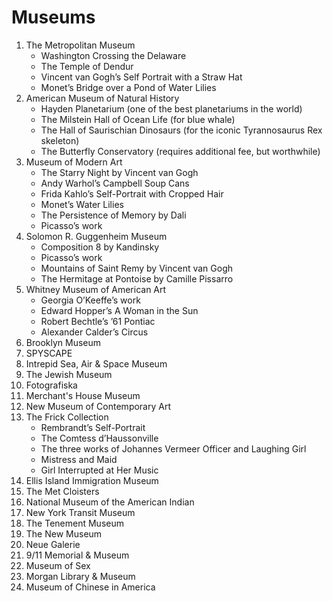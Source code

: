 # Museums

1. The Metropolitan Museum
    - Washington Crossing the Delaware
    - The Temple of Dendur
    - Vincent van Gogh’s Self Portrait with a Straw Hat
    - Monet’s Bridge over a Pond of Water Lilies
1. American Museum of Natural History
    - Hayden Planetarium (one of the best planetariums in the world)
    - The Milstein Hall of Ocean Life (for blue whale)
    - The Hall of Saurischian Dinosaurs (for the iconic Tyrannosaurus Rex skeleton)
    - The Butterfly Conservatory (requires additional fee, but worthwhile)
1. Museum of Modern Art
    - The Starry Night by Vincent van Gogh
    - Andy Warhol’s Campbell Soup Cans
    - Frida Kahlo’s Self-Portrait with Cropped Hair
    - Monet’s Water Lilies
    - The Persistence of Memory by Dali
    - Picasso’s work
1. Solomon R. Guggenheim Museum
    - Composition 8 by Kandinsky
    - Picasso’s work
    - Mountains of Saint Remy by Vincent van Gogh
    - The Hermitage at Pontoise by Camille Pissarro
1. Whitney Museum of American Art
    - Georgia O’Keeffe’s work
    - Edward Hopper’s A Woman in the Sun
    - Robert Bechtle’s ’61 Pontiac
    - Alexander Calder’s Circus
1. Brooklyn Museum
1. SPYSCAPE
1. Intrepid Sea, Air & Space Museum
1. The Jewish Museum
1. Fotografiska
1. Merchant's House Museum
1. New Museum of Contemporary Art
1. The Frick Collection
    - Rembrandt’s Self-Portrait
    - The Comtess d’Haussonville
    - The three works of Johannes Vermeer Officer and Laughing Girl
    - Mistress and Maid
    - Girl Interrupted at Her Music
1. Ellis Island Immigration Museum
1. The Met Cloisters
1. National Museum of the American Indian
1. New York Transit Museum
1. The Tenement Museum
1. The New Museum
1. Neue Galerie
1. 9/11 Memorial & Museum
1. Museum of Sex
1. Morgan Library & Museum
1. Museum of Chinese in America
